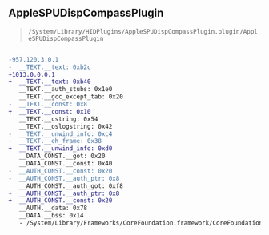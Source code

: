 ## AppleSPUDispCompassPlugin

> `/System/Library/HIDPlugins/AppleSPUDispCompassPlugin.plugin/AppleSPUDispCompassPlugin`

```diff

-957.120.3.0.1
-  __TEXT.__text: 0xb2c
+1013.0.0.0.1
+  __TEXT.__text: 0xb40
   __TEXT.__auth_stubs: 0x1e0
   __TEXT.__gcc_except_tab: 0x20
-  __TEXT.__const: 0x8
+  __TEXT.__const: 0x10
   __TEXT.__cstring: 0x54
   __TEXT.__oslogstring: 0x42
-  __TEXT.__unwind_info: 0xc4
-  __TEXT.__eh_frame: 0x38
+  __TEXT.__unwind_info: 0xd0
   __DATA_CONST.__got: 0x20
   __DATA_CONST.__const: 0x40
-  __AUTH_CONST.__const: 0x20
-  __AUTH_CONST.__auth_ptr: 0x8
   __AUTH_CONST.__auth_got: 0xf8
+  __AUTH_CONST.__auth_ptr: 0x8
+  __AUTH_CONST.__const: 0x20
   __AUTH.__data: 0x78
   __DATA.__bss: 0x14
   - /System/Library/Frameworks/CoreFoundation.framework/CoreFoundation

```
